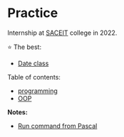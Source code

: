 # Practice

Internship at [SACEIT](https://saceit.org.ua/) college in 2022.

⭐ The best:

- [Date class](oop/2/main.cpp)

Table of contents:

- [programming](./programming/)
- [OOP](./oop/)

**Notes:**

- [Run command from Pascal](https://wiki.freepascal.org/Console_Mode_Pascal)
